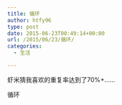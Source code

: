 ```yaml
---
title: 循环
author: htfy96
type: post
date: 2015-06-23T00:49:14+00:00
url: /2015/06/23/循环/
categories:
  - 生活

---
```

虾米猜我喜欢的重复率达到了70%+……

循环